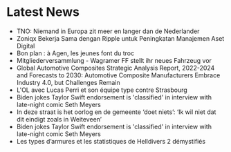 # Latest News
-  TNO: Niemand in Europa zit meer en langer dan de Nederlander
-  Zoniqx Bekerja Sama dengan Ripple untuk Peningkatan Manajemen Aset Digital
-  Bon plan : à Agen, les jeunes font du troc
-  Mitgliederversammlung - Wagramer FF stellt ihr neues Fahrzeug vor
-  Global Automotive Composites Strategic Analysis Report, 2022-2024 and Forecasts to 2030: Automotive Composite Manufacturers Embrace Industry 4.0, but Challenges Remain
-  L'OL avec Lucas Perri et son équipe type contre Strasbourg
-  Biden jokes Taylor Swift endorsement is 'classified' in interview with late-night comic Seth Meyers
-  In deze straat is het oorlog en de gemeente ‘doet niets’: ‘Ik wil niet dat dit eindigt zoals in Weiteveen’
-  Biden jokes Taylor Swift endorsement is 'classified' in interview with late-night comic Seth Meyers
-  Les types d’armures et les statistiques de Helldivers 2 démystifiés

